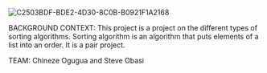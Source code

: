 ![C2503BDF-BDE2-4D30-8C0B-B0921F1A2168](https://user-images.githubusercontent.com/106745705/199615569-8f7b5c49-2166-4358-8229-519b25b69126.png)

BACKGROUND CONTEXT:
This project is a project on the different types of sorting algorithms. Sorting algorithm is an algorithm that puts elements of a list into an order. 
It is a pair project.

TEAM:
Chineze Ogugua and
Steve Obasi
